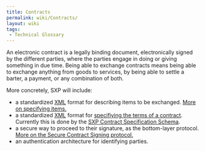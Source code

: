 ```yaml
---
title: Contracts
permalink: wiki/Contracts/
layout: wiki
tags:
 - Technical Glossary
---
```


An electronic contract is a legally binding document, electronically
signed by the different parties, where the parties engage in doing or
giving something in due time. Being able to exchange contracts means
being able to exchange anything from goods to services, by being able to
settle a barter, a payment, or any combination of both.

More concretely, SXP will include:

-   a standardized [XML](/SXP/wiki/XML "wikilink") format for describing items to
    be exchanged. [More on
    specifying items.](/SXP/wiki/SXPItemSpecificationFormat "wikilink")
-   a standardized [XML](/SXP/wiki/XML "wikilink") format for [specifiying the
    terms of a contract](/SXP/wiki/ContractsSpecification "wikilink"). Currently
    this is done by the [SXP Contract Specification
    Schema](/SXP/wiki/SXPContract "wikilink").
-   a secure way to proceed to their signature, as the
    bottom-layer protocol. [More on the Secure Contract
    Signing protocol.](/SXP/wiki/SecureContractSigningProtocol "wikilink")
-   an authentication architecture for identifying parties.

